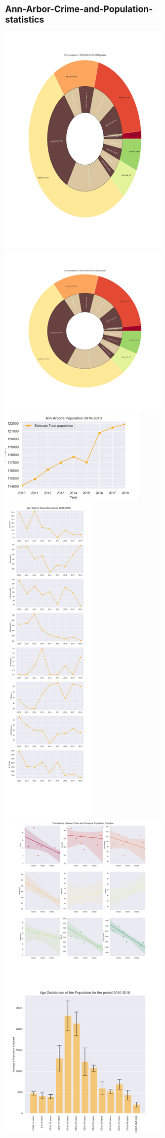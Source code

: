 # Ann-Arbor-Crime-and-Population-statistics


<p align="center">
  <img width="700" height="700" src="https://github.com/ficoncei/Ann-Arbor-Crime-and-Population-statistics/blob/master/Pie.png">
</p>


![Pie](https://github.com/ficoncei/Ann-Arbor-Crime-and-Population-statistics/blob/master/Pie.png)
![EstPopulation](https://github.com/ficoncei/Ann-Arbor-Crime-and-Population-statistics/blob/master/EstPopulation.png)
![CrimeTime](https://github.com/ficoncei/Ann-Arbor-Crime-and-Population-statistics/blob/master/CrimeTime.png)
![Correlations](https://github.com/ficoncei/Ann-Arbor-Crime-and-Population-statistics/blob/master/Correlations.png)
![AgeDistribution](https://github.com/ficoncei/Ann-Arbor-Crime-and-Population-statistics/blob/master/AgeDistribution.png)
